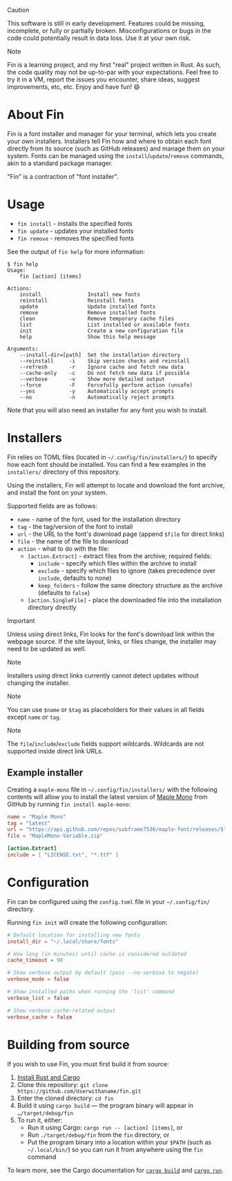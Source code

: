 > [!CAUTION]
> This software is still in early development. Features could be missing,
> incomplete, or fully or partially broken. Misconfigurations or bugs in
> the code could potentially result in data loss. Use it at your own risk.

> [!NOTE]
> Fin is a learning project, and my first "real" project written in Rust.
> As such, the code quality may not be up-to-par with your expectations.
> Feel free to try it in a VM, report the issues you encounter, share
> ideas, suggest improvements, etc, etc. Enjoy and have fun! 😄

# About Fin

Fin is a font installer and manager for your terminal, which lets you create
your own installers. Installers tell Fin how and where to obtain each font
directly from its source (such as GitHub releases) and manage them on your
system. Fonts can be managed using the `install`/`update`/`remove` commands,
akin to a standard package manager.

"Fin" is a contraction of "font installer".

# Usage

- `fin install` - installs the specified fonts
- `fin update` - updates your installed fonts
- `fin remove` - removes the specified fonts

See the output of `fin help` for more information:

```
$ fin help
Usage:
    fin [action] [items]

Actions:
    install               Install new fonts
    reinstall             Reinstall fonts
    update                Update installed fonts
    remove                Remove installed fonts
    clean                 Remove temporary cache files
    list                  List installed or available fonts
    init                  Create a new configuration file
    help                  Show this help message

Arguments:
    --install-dir=[path]  Set the installation directory
    --reinstall     -i    Skip version checks and reinstall
    --refresh       -r    Ignore cache and fetch new data
    --cache-only    -c    Do not fetch new data if possible
    --verbose       -v    Show more detailed output
    --force         -F    Forcefully perform action (unsafe)
    --yes           -y    Automatically accept prompts
    --no            -n    Automatically reject prompts
```

Note that you will also need an installer for any font you wish to install.

# Installers

Fin relies on TOML files (located in `~/.config/fin/installers/`) to specify
how each font should be installed. You can find a few examples in the
`installers/` directory of this repository.

Using the installers, Fin will attempt to locate and download the font archive,
and install the font on your system.

Supported fields are as follows:

- `name` - name of the font, used for the installation directory
- `tag` - the tag/version of the font to install
- `url` - the URL to the font's download page (append `$file` for direct links)
- `file` - the name of the file to download
- `action` - what to do with the file:
    - `[action.Extract]` - extract files from the archive; required fields:
        - `include` - specify which files within the archive to install
        - `exclude` - specify which files to ignore (takes precedence over `include`, defaults to none)
        - `keep_folders` - follow the same directory structure as the archive (defaults to `false`)
    - `[action.SingleFile]` - place the downloaded file into the installation directory directly

> [!IMPORTANT]
> Unless using direct links, Fin looks for the font's download
> link within the webpage source. If the site layout, links, or
> files change, the installer may need to be updated as well.

> [!NOTE]
> Installers using direct links currently cannot detect updates
> without changing the installer.

> [!NOTE]
> You can use `$name` or `$tag` as placeholders for their values
> in all fields except `name` or `tag`.

> [!NOTE]
> The `file`/`include`/`exclude` fields support wildcards.
> Wildcards are not supported inside direct link URLs.

## Example installer

Creating a `maple-mono` file in `~/.config/fin/installers/` with the
following contents will allow you to install the latest version of
[Maple Mono](https://github.com/subframe7536/maple-font) from GitHub
by running `fin install maple-mono`:

```toml
name = "Maple Mono"
tag = "latest"
url = "https://api.github.com/repos/subframe7536/maple-font/releases/$tag"
file = "MapleMono-Variable.zip"

[action.Extract]
include = [ "LICENSE.txt", "*.ttf" ]
````

# Configuration

Fin can be configured using the `config.toml` file in your `~/.config/fin/`
directory.

Running `fin init` will create the following configuration:

```toml
# Default location for installing new fonts
install_dir = "~/.local/share/fonts"

# How long (in minutes) until cache is considered outdated
cache_timeout = 90

# Show verbose output by default (pass --no-verbose to negate)
verbose_mode = false

# Show installed paths when running the 'list' command
verbose_list = false

# Show verbose cache-related output
verbose_cache = false
```

# Building from source

If you wish to use Fin, you must first build it from source:

1. [Install Rust and Cargo](https://doc.rust-lang.org/cargo/getting-started/installation.html)
2. Clone this repository: `git clone https://github.com/Userwithaname/fin.git`
3. Enter the cloned directory: `cd fin`
4. Build it using `cargo build` — the program binary will appear in `…/target/debug/fin`
5. To run it, either:
    - Run it using Cargo: `cargo run -- [action] [items]`, or
    - Run `./target/debug/fin` from the `fin` directory, or
    - Put the program binary into a location within your `$PATH` (such as `~/.local/bin/`)
    so you can run it from anywhere using the `fin` command

To learn more, see the Cargo documentation for
[`cargo build`](https://doc.rust-lang.org/cargo/commands/cargo-build.html)
and [`cargo run`](https://doc.rust-lang.org/cargo/commands/cargo-run.html).
